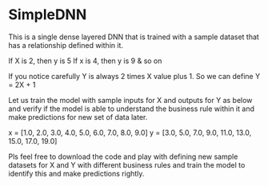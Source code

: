 # SimpleDNN

This is a single dense layered DNN that is trained with a sample dataset that has a relationship defined within it.

If X is 2, then y is 5
If x is 4, then y is 9 & so on

If you notice carefully Y is always 2 times X value plus 1. So we can define Y = 2X + 1

Let us train the model with sample inputs for X and outputs for Y as below and verify if the  model is able to understand the business rule within it and make predictions for new set of data later.

x = [1.0, 2.0, 3.0, 4.0, 5.0, 6.0, 7.0, 8.0, 9.0]
y = [3.0, 5.0, 7.0, 9.0, 11.0, 13.0, 15.0, 17.0, 19.0]

Pls feel free to download the code and play with defining new sample datasets for X and Y with different business rules and train the model to identify this and make predictions rightly.
